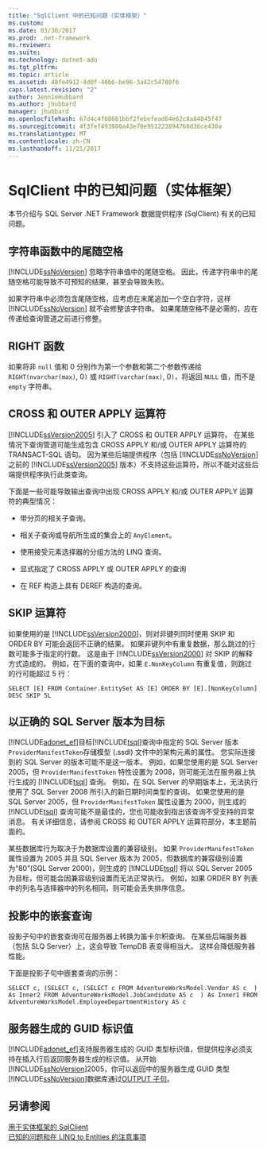 ```yaml
---
title: "SqlClient 中的已知问题（实体框架）"
ms.custom: 
ms.date: 03/30/2017
ms.prod: .net-framework
ms.reviewer: 
ms.suite: 
ms.technology: dotnet-ado
ms.tgt_pltfrm: 
ms.topic: article
ms.assetid: 48fe4912-4d0f-46b6-be96-3a42c54780f6
caps.latest.revision: "2"
author: JennieHubbard
ms.author: jhubbard
manager: jhubbard
ms.openlocfilehash: 67d4c4f08661bbf2febefead64e62c8a84045f47
ms.sourcegitcommit: 4f3fef493080a43e70e951223894768d36ce430a
ms.translationtype: MT
ms.contentlocale: zh-CN
ms.lasthandoff: 11/21/2017
---
```

# <a name="known-issues-in-sqlclient-for-entity-framework"></a>SqlClient 中的已知问题（实体框架）
本节介绍与 SQL Server .NET Framework 数据提供程序 (SqlClient) 有关的已知问题。  
  
## <a name="trailing-spaces-in-string-functions"></a>字符串函数中的尾随空格  
 [!INCLUDE[ssNoVersion](../../../../../includes/ssnoversion-md.md)] 忽略字符串值中的尾随空格。 因此，传递字符串中的尾随空格可能导致不可预知的结果，甚至会导致失败。  
  
 如果字符串中必须包含尾随空格，应考虑在末尾追加一个空白字符，这样 [!INCLUDE[ssNoVersion](../../../../../includes/ssnoversion-md.md)] 就不会修整该字符串。 如果尾随空格不是必需的，应在传递给查询管道之前进行修整。  
  
## <a name="right-function"></a>RIGHT 函数  
 如果将非 `null` 值和 0 分别作为第一个参数和第二个参数传递给 `RIGHT(nvarchar(max)`, 0`)` 或 `RIGHT(varchar(max)`, 0`)`，将返回 `NULL` 值，而不是 `empty` 字符串。  
  
## <a name="cross-and-outer-apply-operators"></a>CROSS 和 OUTER APPLY 运算符  
 [!INCLUDE[ssVersion2005](../../../../../includes/ssversion2005-md.md)] 引入了 CROSS 和 OUTER APPLY 运算符。 在某些情况下查询管道可能生成包含 CROSS APPLY 和/或 OUTER APPLY 运算符的 TRANSACT-SQL 语句。 因为某些后端提供程序（包括 [!INCLUDE[ssNoVersion](../../../../../includes/ssnoversion-md.md)] 之前的 [!INCLUDE[ssVersion2005](../../../../../includes/ssversion2005-md.md)] 版本）不支持这些运算符，所以不能对这些后端提供程序执行此类查询。  
  
 下面是一些可能导致输出查询中出现 CROSS APPLY 和/或 OUTER APPLY 运算符的典型情况：  
  
-   带分页的相关子查询。  
  
-   相关子查询或导航所生成的集合上的 `AnyElement`。  
  
-   使用接受元素选择器的分组方法的 LINQ 查询。  
  
-   显式指定了 CROSS APPLY 或 OUTER APPLY 的查询  
  
-   在 REF 构造上具有 DEREF 构造的查询。  
  
## <a name="skip-operator"></a>SKIP 运算符  
 如果使用的是 [!INCLUDE[ssVersion2000](../../../../../includes/ssversion2000-md.md)]，则对非键列同时使用 SKIP 和 ORDER BY 可能会返回不正确的结果。 如果非键列中有重复数据，那么跳过的行数可能多于指定的行数。 这是由于 [!INCLUDE[ssVersion2000](../../../../../includes/ssversion2000-md.md)] 对 SKIP 的解释方式造成的。 例如，在下面的查询中，如果 `E.NonKeyColumn` 有重复值，则跳过的行可能超过 5 行：  
  
```  
SELECT [E] FROM Container.EntitySet AS [E] ORDER BY [E].[NonKeyColumn] DESC SKIP 5L  
```  
  
## <a name="targeting-the-correct-sql-server-version"></a>以正确的 SQL Server 版本为目标  
 [!INCLUDE[adonet_ef](../../../../../includes/adonet-ef-md.md)]目标[!INCLUDE[tsql](../../../../../includes/tsql-md.md)]查询中指定的 SQL Server 版本`ProviderManifestToken`存储模型 (.ssdl) 文件中的架构元素的属性。 您实际连接到的 SQL Server 的版本可能不是这一版本。 例如，如果您使用的是 SQL Server 2005，但 `ProviderManifestToken` 特性设置为 2008，则可能无法在服务器上执行生成的 [!INCLUDE[tsql](../../../../../includes/tsql-md.md)] 查询。 例如，在 SQL Server 的早期版本上，无法执行使用了 SQL Server 2008 所引入的新日期时间类型的查询。 如果您使用的是 SQL Server 2005，但 `ProviderManifestToken` 属性设置为 2000，则生成的 [!INCLUDE[tsql](../../../../../includes/tsql-md.md)] 查询可能不是最佳的，您也可能收到指出该查询不受支持的异常消息。 有关详细信息，请参阅 CROSS 和 OUTER APPLY 运算符部分，本主题前面的。  
  
 某些数据库行为取决于为数据库设置的兼容级别。 如果 `ProviderManifestToken` 属性设置为 2005 并且 SQL Server 版本为 2005，但数据库的兼容级别设置为“80”(SQL Server 2000)，则生成的 [!INCLUDE[tsql](../../../../../includes/tsql-md.md)] 将以 SQL Server 2005 为目标，但可能会因兼容级别设置而无法正常执行。 例如，如果 ORDER BY 列表中的列名与选择器中的列名相同，则可能会丢失排序信息。  
  
## <a name="nested-queries-in-projection"></a>投影中的嵌套查询  
 投影子句中的嵌套查询可在服务器上转换为笛卡尔积查询。 在某些后端服务器（包括 SLQ Server）上，这会导致 TempDB 表变得相当大。 这样会降低服务器性能。  
  
 下面是投影子句中嵌套查询的示例：  
  
```  
SELECT c, (SELECT c, (SELECT c FROM AdventureWorksModel.Vendor AS c  ) As Inner2 FROM AdventureWorksModel.JobCandidate AS c  ) As Inner1 FROM AdventureWorksModel.EmployeeDepartmentHistory AS c  
```  
  
## <a name="server-generated-guid-identity-values"></a>服务器生成的 GUID 标识值  
 [!INCLUDE[adonet_ef](../../../../../includes/adonet-ef-md.md)]支持服务器生成的 GUID 类型标识值，但提供程序必须支持在插入行后返回服务器生成的标识值。 从开始[!INCLUDE[ssNoVersion](../../../../../includes/ssnoversion-md.md)]2005，你可以返回中的服务器生成 GUID 类型[!INCLUDE[ssNoVersion](../../../../../includes/ssnoversion-md.md)]数据库通过[OUTPUT 子句](http://go.microsoft.com/fwlink/?LinkId=169400)。  
  
## <a name="see-also"></a>另请参阅  
 [用于实体框架的 SqlClient](../../../../../docs/framework/data/adonet/ef/sqlclient-for-the-entity-framework.md)  
 [已知的问题和在 LINQ to Entities 的注意事项](../../../../../docs/framework/data/adonet/ef/language-reference/known-issues-and-considerations-in-linq-to-entities.md)
